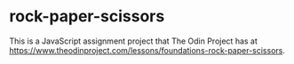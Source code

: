 # rock-paper-scissors

This is a JavaScript assignment project that The Odin Project has at  https://www.theodinproject.com/lessons/foundations-rock-paper-scissors.
